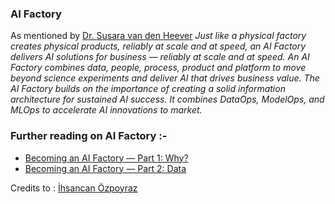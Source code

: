 ### AI Factory

As mentioned by [Dr. Susara van den Heever](https://towardsdatascience.com/the-ai-factory-1cefb5b309d)
_Just like a physical factory creates physical products, reliably at scale and at speed, an AI Factory delivers AI solutions for business — reliably at scale and at speed. An AI Factory combines data, people, process, product and platform to move beyond science experiments and deliver AI that drives business value. The AI Factory builds on the importance of creating a solid information architecture for sustained AI success. It combines DataOps, ModelOps, and MLOps to accelerate AI innovations to market._

### Further reading on AI Factory :-
* [Becoming an AI Factory — Part 1: Why?](https://medium.com/kocdigital/becoming-an-ai-factory-part-1-why-607fddb1a896)
* [Becoming an AI Factory — Part 2: Data ](https://medium.com/kocdigital/becoming-an-ai-factory-part-2-data-89f1233bd541)

Credits to : [İhsancan Özpoyraz]([url](https://medium.com/@ihsancan.ozpoyraz)https://medium.com/@ihsancan.ozpoyraz)

